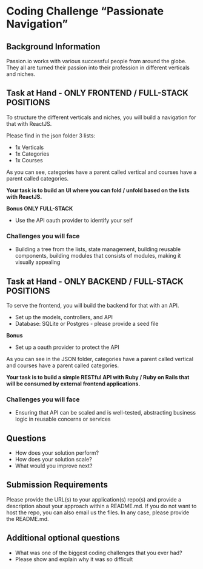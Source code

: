 # Coding Challenge “Passionate Navigation”
## Background Information
Passion.io works with various successful people from around the globe. 
They all are turned their passion into their profession in different verticals and niches.

## Task at Hand - ONLY FRONTEND / FULL-STACK POSITIONS
To structure the different verticals and niches, you will build a navigation for that with ReactJS.

Please find in the json folder 3 lists:
- 1x Verticals
- 1x Categories 
- 1x Courses

As you can see, categories have a parent called vertical and courses have a parent called categories.

**Your task is to build an UI where you can fold / unfold based on the lists with ReactJS.**

**Bonus ONLY FULL-STACK**
- Use the API oauth provider to identify your self

### Challenges you will face
- Building a tree from the lists, state management, building reusable components, building modules that consists of modules, making it visually appealing

## Task at Hand - ONLY BACKEND / FULL-STACK POSITIONS
To serve the frontend, you will build the backend for that with an API.

- Set up the models, controllers, and API
- Database: SQLite or Postgres - please provide a seed file

**Bonus**
- Set up a oauth provider to protect the API

As you can see in the JSON folder, categories have a parent called vertical and courses have a parent called categories.

**Your task is to build a simple RESTful API with Ruby / Ruby on Rails that will be consumed by external frontend applications.**

### Challenges you will face
- Ensuring that API can be scaled and is well-tested, abstracting business logic in reusable concerns or services

## Questions 
- How does your solution perform? 
- How does your solution scale?
- What would you improve next?

## Submission Requirements
Please provide the URL(s) to your application(s) repo(s) and provide a description about your approach within a README.md.
If you do not want to host the repo, you can also email us the files.
In any case, please provide the README.md.

## Additional optional questions
- What was one of the biggest coding challenges that you ever had?
- Please show and explain why it was so difficult
